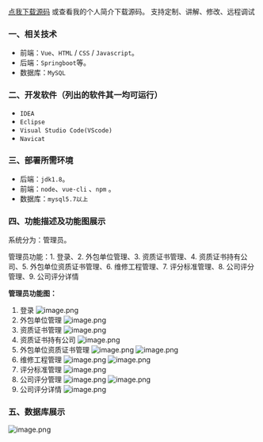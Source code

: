 [点我下载源码](https://www.oneprosol.com/detail/580b70b4cfe84b158c58d12dcc820a4e) 
或查看我的个人简介下载源码。
支持定制、讲解、修改、远程调试

### 一、相关技术

- 前端：`Vue`、`HTML` / `CSS` / `Javascript`。
- 后端：`Springboot`等。
- 数据库：`MySQL`

### 二、开发软件（列出的软件其一均可运行）

- `IDEA`
- `Eclipse`
- `Visual Studio Code(VScode)`
- `Navicat`

### 三、部署所需环境

- 后端：`jdk1.8`。
- 前端：`node`、`vue-cli` 、`npm`  。
- 数据库：`mysql5.7以上`

### 四、功能描述及功能图展示

系统分为：管理员。

管理员功能：1. 登录、2. 外包单位管理、3. 资质证书管理、4. 资质证书持有公司、5. 外包单位资质证书管理、6. 维修工程管理、7. 评分标准管理、8. 公司评分管理、9. 公司评分详情

**管理员功能图：**

1. 登录
   ![image.png](https://pic.picprosol.com/user_upload/1ca4a16527164fbdbe5588f4023765f3/2024-12-07%2014:22:36_image.png)
2. 外包单位管理
   ![image.png](https://pic.picprosol.com/user_upload/1ca4a16527164fbdbe5588f4023765f3/2024-12-07%2014:23:23_image.png)
3. 资质证书管理
   ![image.png](https://pic.picprosol.com/user_upload/1ca4a16527164fbdbe5588f4023765f3/2024-12-07%2014:23:29_image.png)
4. 资质证书持有公司
   ![image.png](https://pic.picprosol.com/user_upload/1ca4a16527164fbdbe5588f4023765f3/2024-12-07%2014:23:38_image.png)
5. 外包单位资质证书管理
   ![image.png](https://pic.picprosol.com/user_upload/1ca4a16527164fbdbe5588f4023765f3/2024-12-07%2014:23:56_image.png)
   ![image.png](https://pic.picprosol.com/user_upload/1ca4a16527164fbdbe5588f4023765f3/2024-12-07%2014:24:04_image.png)
6. 维修工程管理
   ![image.png](https://pic.picprosol.com/user_upload/1ca4a16527164fbdbe5588f4023765f3/2024-12-07%2014:24:10_image.png)
   ![image.png](https://pic.picprosol.com/user_upload/1ca4a16527164fbdbe5588f4023765f3/2024-12-07%2014:24:28_image.png)
7. 评分标准管理
   ![image.png](https://pic.picprosol.com/user_upload/1ca4a16527164fbdbe5588f4023765f3/2024-12-07%2014:25:22_image.png)
8. 公司评分管理
   ![image.png](https://pic.picprosol.com/user_upload/1ca4a16527164fbdbe5588f4023765f3/2024-12-07%2014:25:38_image.png)
   ![image.png](https://pic.picprosol.com/user_upload/1ca4a16527164fbdbe5588f4023765f3/2024-12-07%2014:25:53_image.png)
9. 公司评分详情
   ![image.png](https://pic.picprosol.com/user_upload/1ca4a16527164fbdbe5588f4023765f3/2024-12-07%2014:26:04_image.png)

### 五、数据库展示

![image.png](https://pic.picprosol.com/user_upload/1ca4a16527164fbdbe5588f4023765f3/2024-12-07%2014:27:16_image.png)



